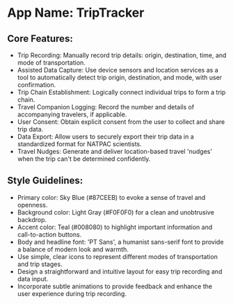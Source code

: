 # **App Name**: TripTracker

## Core Features:

- Trip Recording: Manually record trip details: origin, destination, time, and mode of transportation.
- Assisted Data Capture: Use device sensors and location services as a tool to automatically detect trip origin, destination, and mode, with user confirmation.
- Trip Chain Establishment: Logically connect individual trips to form a trip chain.
- Travel Companion Logging: Record the number and details of accompanying travelers, if applicable.
- User Consent: Obtain explicit consent from the user to collect and share trip data.
- Data Export: Allow users to securely export their trip data in a standardized format for NATPAC scientists.
- Travel Nudges: Generate and deliver location-based travel 'nudges' when the trip can't be determined confidently.

## Style Guidelines:

- Primary color: Sky Blue (#87CEEB) to evoke a sense of travel and openness.
- Background color: Light Gray (#F0F0F0) for a clean and unobtrusive backdrop.
- Accent color: Teal (#008080) to highlight important information and call-to-action buttons.
- Body and headline font: 'PT Sans', a humanist sans-serif font to provide a balance of modern look and warmth.
- Use simple, clear icons to represent different modes of transportation and trip stages.
- Design a straightforward and intuitive layout for easy trip recording and data input.
- Incorporate subtle animations to provide feedback and enhance the user experience during trip recording.